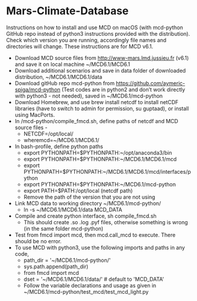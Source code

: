 # Mars-Climate-Database

Instructions on how to install and use MCD on macOS (with mcd-python GitHub repo instead of python3 instructions provided with the distribution). Check which version you are running, accordingly file names and directories will change. These instructions are for MCD v6.1.

* Download MCD source files from http://www-mars.lmd.jussieu.fr (v6.1) and save it on local machine ~/MCD6.1/MCD6.1
* Download additional scenarios and save in data folder of downloaded distribution, ~/MCD6.1/MCD6.1/data
* Download gitHub repo mcd-python from https://github.com/aymeric-spiga/mcd-python (Test codes are in python2 and don’t work directly with python3 - not needed), saved in ~/MCD6.1/mcd-python  
* Download Homebrew, and use brew install netcdf to install netCDF libraries (have to switch to admin for permission, su guptaad), or install using MacPorts.
* In /mcd-python/compile_fmcd.sh, define paths of netcdf and MCD source files - 
    - NETCDF=/opt/local/        
    - wheremcd=~/MCD6.1/MCD6.1/
* In bash-profile, define python paths 
    - export PYTHONPATH=$PYTHONPATH:~/opt/anaconda3/bin
    - export PYTHONPATH=$PYTHONPATH:~/MCD6.1/MCD6.1/mcd
    - export PYTHONPATH=$PYTHONPATH:~/MCD6.1/MCD6.1/mcd/interfaces/python
    - export PYTHONPATH=$PYTHONPATH:~/MCD6.1/mcd-python
    - export PATH=$PATH:/opt/local (netcdf path)
    - Remove the path of the version that you are not using
* Link MCD data to working directory ~/MCD6.1/mcd-python/ 
    - ln -s ~/MCD6.1/MCD6.1/data MCD_DATA
* Compile and create python interface, sh compile_fmcd.sh 
    - This should create .so .log .pyf files, otherwise something is wrong (in the same folder mcd-python)
* Test from fmcd import mcd, then mcd.call_mcd to execute. There should be no error.
* To use MCD with python3, use the following imports and paths in any code, 
    - path_dir = '~/MCD6.1/mcd-python/'
    - sys.path.append(path_dir)
    - from fmcd import mcd
    - dset = '~/MCD6.1/MCD6.1/data/' # default to 'MCD_DATA'
    - Follow the variable declarations and usage as given in ~/MCD6.1/mcd-python/test_mcd/test_mcd_light.py



